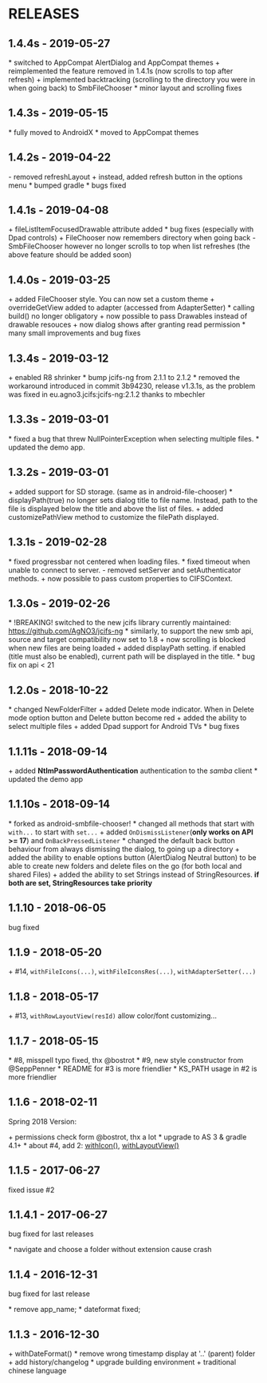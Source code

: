 # RELEASES

## 1.4.4s - 2019-05-27

\* switched to AppCompat AlertDialog and AppCompat themes
\+ reimplemented the feature removed in 1.4.1s (now scrolls to top after refresh)
\+ implemented backtracking (scrolling to the directory you were in when going back) to SmbFileChooser
\* minor layout and scrolling fixes

## 1.4.3s - 2019-05-15

\* fully moved to AndroidX
\* moved to AppCompat themes

## 1.4.2s - 2019-04-22

\- removed refreshLayout
\+ instead, added refresh button in the options menu
\* bumped gradle
\* bugs fixed

## 1.4.1s - 2019-04-08

\+ fileListItemFocusedDrawable attribute added
\* bug fixes (especially with Dpad controls)
\+ FileChooser now remembers directory when going back
\- SmbFileChooser however no longer scrolls to top when list refreshes (the above feature should be added soon)

## 1.4.0s - 2019-03-25

\+ added FileChooser style. You can now set a custom theme
\+ overrideGetView added to adapter (accessed from AdapterSetter)
\* calling build() no longer obligatory
\+ now possible to pass Drawables instead of drawable resouces
\+ now dialog shows after granting read permission
\* many small improvements and bug fixes

## 1.3.4s - 2019-03-12

\+ enabled R8 shrinker
\* bump jcifs-ng from 2.1.1 to 2.1.2
\* removed the workaround introduced in commit 3b94230, release v1.3.1s, as the problem was fixed in eu.agno3.jcifs:jcifs-ng:2.1.2 thanks to mbechler

## 1.3.3s - 2019-03-01

\* fixed a bug that threw NullPointerException when selecting multiple files.
\* updated the demo app.

## 1.3.2s - 2019-03-01

\+ added support for SD storage. (same as in android-file-chooser)
\* displayPath(true) no longer sets dialog title to file name. Instead, path to the file is displayed below the title and above the list of files.
\+ added customizePathView method to customize the filePath displayed.

## 1.3.1s - 2019-02-28

\* fixed progressbar not centered when loading files.
\* fixed timeout when unable to connect to server.
\- removed setServer and setAuthenticator methods.
\+ now possible to pass custom properties to CIFSContext.

## 1.3.0s - 2019-02-26

\* !BREAKING! switched to the new jcifs library currently maintained: https://github.com/AgNO3/jcifs-ng
\* similarly, to support the new smb api, source and target compatibility now set to 1.8
\+ now scrolling is blocked when new files are being loaded
\+ added displayPath setting. if enabled (title must also be enabled), current path will be displayed in the title.
\* bug fix on api < 21

## 1.2.0s - 2018-10-22

\* changed NewFolderFilter
\+ added Delete mode indicator. When in Delete mode option button and Delete button become red
\+ added the ability to select multiple files
\+ added Dpad support for Android TVs
\* bug fixes


## 1.1.11s - 2018-09-14

\+ added **NtlmPasswordAuthentication** authentication to the *samba* client
\* updated the demo app


## 1.1.10s - 2018-09-14

\* forked as android-smbfile-chooser!
\* changed all methods that start with `with...` to start with `set...`
\+ added `OnDismissListener`(**only works on API >= 17**) and `OnBackPressedListener`
\* changed the default back button behaviour from always dismissing the dialog, to going up a directory
\+ added the ability to enable options button (AlertDialog Neutral button) to be able to create new folders and delete files on the go (for both local and shared Files)
\+ added the ability to set Strings instead of StringResources. **if both are set, StringResources take priority**

## 1.1.10 - 2018-06-05

bug fixed


## 1.1.9 - 2018-05-20

\+ #14, `withFileIcons(...)`, `withFileIconsRes(...)`, `withAdapterSetter(...)`


## 1.1.8 - 2018-05-17

\+ #13, `withRowLayoutView(resId)` allow color/font customizing...


## 1.1.7 - 2018-05-15

\* #8, misspell typo fixed, thx @bostrot
\* #9, new style constructor from @SeppPenner
\* README for #3 is more friendlier
\* KS_PATH usage in #2 is more friendlier


## 1.1.6 - 2018-02-11

Spring 2018 Version:

\+ permissions check form @bostrot, thx a lot
\* upgrade to AS 3 & gradle 4.1+
\* about #4, add 2: [withIcon()](./library/src/main/java/com/obsez/android/lib/filechooser/ChooserDialog.java#L114), [withLayoutView()](./library/src/main/java/com/obsez/android/lib/filechooser/ChooserDialog.java#L119)


## 1.1.5 - 2017-06-27

fixed issue #2


## 1.1.4.1 - 2017-06-27

bug fixed for last releases

\* navigate and choose a folder without extension cause crash


## 1.1.4 - 2016-12-31

bug fixed for last release

\* remove app_name;
\* dateformat fixed;


## 1.1.3 - 2016-12-30

\+ withDateFormat()
\* remove wrong timestamp display at '..' (parent) folder
\+ add history/changelog
\* upgrade building environment
\+ traditional chinese language


